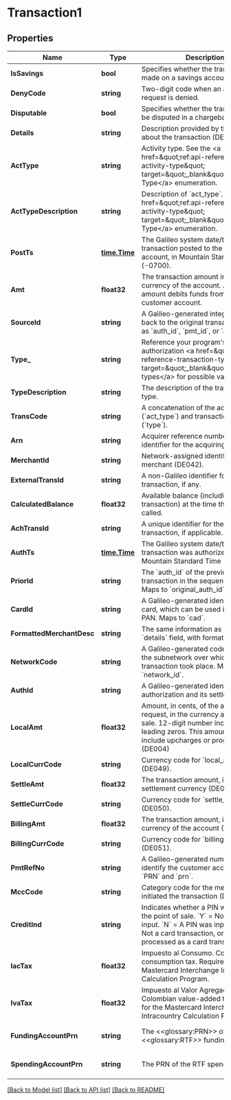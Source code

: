 # Transaction1

## Properties
Name | Type | Description | Notes
------------ | ------------- | ------------- | -------------
**IsSavings** | **bool** | Specifies whether the transaction is made on a savings account. | [default to null]
**DenyCode** | **string** | Two-digit code when an authorization request is denied. | [default to null]
**Disputable** | **bool** | Specifies whether the transaction can be disputed in a chargeback. | [default to null]
**Details** | **string** | Description provided by the merchant about the transaction (DE043). | [default to null]
**ActType** | **string** | Activity type. See the &lt;a href&#x3D;\&quot;ref:api-reference-activity-type\&quot; target&#x3D;\&quot;_blank\&quot;&gt;Activity Type&lt;/a&gt; enumeration. | [default to null]
**ActTypeDescription** | **string** | Description of &#x60;act_type&#x60;. See the &lt;a href&#x3D;\&quot;ref:api-reference-activity-type\&quot; target&#x3D;\&quot;_blank\&quot;&gt;Activity Type&lt;/a&gt; enumeration. | [default to null]
**PostTs** | [**time.Time**](time.Time.md) | The Galileo system date/time when a transaction posted to the customer account, in Mountain Standard Time (-0700). | [default to null]
**Amt** | **float32** | The transaction amount in the currency of the account. A negative amount debits funds from the customer account. | [default to null]
**SourceId** | **string** | A Galileo-generated integer that maps back to the original transaction, such as &#x60;auth_id&#x60;, &#x60;pmt_id&#x60;, or &#x60;adj_id&#x60;. | [default to null]
**Type_** | **string** | Reference your program&#x27;s authorization &lt;a href&#x3D;\&quot;ref:api-reference-transaction-types\&quot; target&#x3D;\&quot;_blank\&quot;&gt;transaction types&lt;/a&gt; for possible values. | [default to null]
**TypeDescription** | **string** | The description of the transaction type. | [default to null]
**TransCode** | **string** | A concatenation of the activity type (&#x60;act_type&#x60;) and transaction type (&#x60;type&#x60;). | [default to null]
**Arn** | **string** | Acquirer reference number. An identifier for the acquiring processor. | [default to null]
**MerchantId** | **string** | Network-assigned identifier for a merchant (DE042). | [default to null]
**ExternalTransId** | **string** | A non-Galileo identifier for a transaction, if any. | [default to null]
**CalculatedBalance** | **float32** | Available balance (including this transaction) at the time the API was called. | [default to null]
**AchTransId** | **string** | A unique identifier for the ACH transaction, if applicable. | [default to null]
**AuthTs** | [**time.Time**](time.Time.md) | The Galileo system date/time a transaction was authorized, in Mountain Standard Time (-0700). | [default to null]
**PriorId** | **string** | The &#x60;auth_id&#x60; of the previous transaction in the sequence, if any.  Maps to &#x60;original_auth_id&#x60;. | [default to null]
**CardId** | **string** | A Galileo-generated identifier for a card, which can be used instead of the PAN. Maps to &#x60;cad&#x60;. | [default to null]
**FormattedMerchantDesc** | **string** | The same information as in the &#x60;details&#x60; field, with formatting. | [default to null]
**NetworkCode** | **string** | A Galileo-generated code to identify the subnetwork over which the transaction took place. Maps to &#x60;network_id&#x60;. | [default to null]
**AuthId** | **string** | A Galileo-generated identifier for an authorization and its settlement. | [default to null]
**LocalAmt** | **float32** | Amount, in cents, of the authorization request, in the currency at the point of sale. 12-digit number including leading zeros. This amount does not include upcharges or program fees. (DE004) | [default to null]
**LocalCurrCode** | **string** | Currency code for &#x60;local_amt&#x60; (DE049). | [default to null]
**SettleAmt** | **float32** | The transaction amount, in the settlement currency (DE005) | [default to null]
**SettleCurrCode** | **string** | Currency code for &#x60;settle_amt&#x60; (DE050). | [default to null]
**BillingAmt** | **float32** | The transaction amount, in the currency of the account (DE006)  | [default to null]
**BillingCurrCode** | **string** | Currency code for &#x60;billing_amt&#x60; (DE051). | [default to null]
**PmtRefNo** | **string** | A Galileo-generated number to identify the customer account. Maps to &#x60;PRN&#x60; and &#x60;prn&#x60;. | [default to null]
**MccCode** | **string** | Category code for the merchant that initiated the transaction (DE018). | [default to null]
**CreditInd** | **string** | Indicates whether a PIN was input at the point of sale. &#x60;Y&#x60; &#x3D; No PIN was input. &#x60;N&#x60; &#x3D; A PIN was input. &#x60;None&#x60; &#x3D; Not a card transaction, or not processed as a card transaction. | [default to null]
**IacTax** | **float32** | Impuesto al Consumo. Colombian consumption tax. Required for the Mastercard Interchange Intracountry Calculation Program. | [optional] [default to null]
**IvaTax** | **float32** | Impuesto al Valor Agregado. Colombian value-added tax. Required for the Mastercard Interchange Intracountry Calculation Program. | [optional] [default to null]
**FundingAccountPrn** | **string** | The &lt;&lt;glossary:PRN&gt;&gt; of the &lt;&lt;glossary:RTF&gt;&gt; funding account | [optional] [default to null]
**SpendingAccountPrn** | **string** | The PRN of the RTF spending account | [optional] [default to null]

[[Back to Model list]](../README.md#documentation-for-models) [[Back to API list]](../README.md#documentation-for-api-endpoints) [[Back to README]](../README.md)

